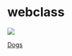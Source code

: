 # webclass
  <html>
    <body>
      <p><img src=https://static01.nyt.com/images/2016/08/10/science/10tb-dogsperm01/10tb-dogsperm01-superJumbo.jpg></p>
      <p><a href=https://www.google.com.hk/search?q=dogs&safe=strict&source=lnms&tbm=isch&sa=X&ved=0ahUKEwjKjarDqPXVAhVX72MKHed-CJoQ_AUICigB&biw=1920&bih=1033#imgrc=msLrI_PyGwGYEM:>Dogs</a>
      </p>
      </body>
    </html>

